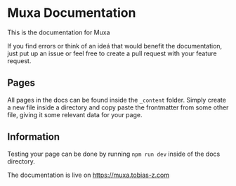 # Muxa Documentation

This is the documentation for Muxa

If you find errors or think of an ideá that would benefit the documentation,
just put up an issue or feel free to create a pull request with your feature
request.

## Pages

All pages in the docs can be found inside the `_content` folder. Simply create a
new file inside a directory and copy paste the frontmatter from some other file,
giving it some relevant data for your page.

## Information

Testing your page can be done by running `npm run dev` inside of the docs
directory.

The documentation is live on <https://muxa.tobias-z.com>
